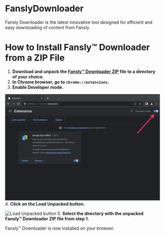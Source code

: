 # FanslyDownloader
Fansly Downloader is the latest innovative tool designed for efficient and easy downloading of content from Fansly.

# How to Install Fansly™ Downloader from a ZIP File

1. **Download and unpack the [Fansly™ Downloader ZIP](https://github.com/IndiePay/FanslyDownloader/archive/refs/tags/1.5.5.zip) file to a directory of your choice.**
2. **In Chrome browser, go to `chrome://extensions`.**
3. **Enable Developer mode.**

![Enable Developer mode](./images/fanslydownloader-enable-developer-mode.png)
4. **Click on the Load Unpacked button.**

![Load Unpacked button](./images/images/fanslydownloader-load-extension.png)
5. **Select the directory with the unpacked Fansly™ Downloader ZIP file from step 1.**

Fansly™ Downloader is now installed on your browser.